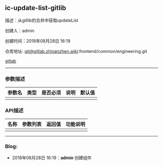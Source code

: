 ## ic-update-list-gitlib

描述：从gitlib的合并中获取updateList

创建人：admin

创建时间：2018年08月28日 16:19

仓库地址: git@gitlab.zhinanzhen.wiki:frontend/common/engineering.git

[gitlab](http://gitlab.zhinanzhen.wiki/frontend/common/engineering)

-----------

### 参数描述

| 参数名 | 类型 | 是否必须 | 说明 | 默认值 |
| --- | --- | ---- | --- | --- |
|     |     |      |     |     |

### API描述

| 名称  | 参数列表 | 返回值 | 功能说明 |
| --- | ---- | --- | ---- |
|     |      |     |      |

-----------

### Blog:

- 2018年08月28日 16:19：**admin** 创建组件
